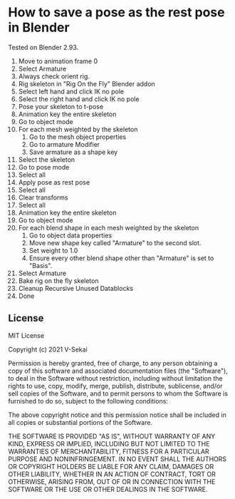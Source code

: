 # How to save a pose as the rest pose in Blender

Tested on Blender 2.93.

1. Move to animation frame 0
1. Select Armature
1. Always check orient rig.
1. Rig skeleton in "Rig On the Fly" Blender addon
1. Select left hand and click IK no pole
1. Select the right hand and click IK no pole
1. Pose your skeleton to t-pose
1. Animation key the entire skeleton
1. Go to object mode
1. For each mesh weighted by the skeleton
    1. Go to the mesh object properties
    1. Go to armature Modifier
    1. Save armature as a shape key
1. Select the skeleton
1. Go to pose mode
1. Select all
1. Apply pose as rest pose
1. Select all
1. Clear transforms
1. Select all
1. Animation key the entire skeleton
1. Go to object mode
1. For each blend shape in each mesh weighted by the skeleton
    1. Go to object data properties
    1. Move new shape key called "Armature" to the second slot.
    1. Set weight to 1.0
    1. Ensure every other blend shape other than "Armature" is set to "Basis".
4. Select Armature
5. Bake rig on the fly skeleton
6. Cleanup Recursive Unused Datablocks
7. Done

## License

MIT License

Copyright (c) 2021 V-Sekai

Permission is hereby granted, free of charge, to any person obtaining a copy
of this software and associated documentation files (the "Software"), to deal
in the Software without restriction, including without limitation the rights
to use, copy, modify, merge, publish, distribute, sublicense, and/or sell
copies of the Software, and to permit persons to whom the Software is
furnished to do so, subject to the following conditions:

The above copyright notice and this permission notice shall be included in all
copies or substantial portions of the Software.

THE SOFTWARE IS PROVIDED "AS IS", WITHOUT WARRANTY OF ANY KIND, EXPRESS OR
IMPLIED, INCLUDING BUT NOT LIMITED TO THE WARRANTIES OF MERCHANTABILITY,
FITNESS FOR A PARTICULAR PURPOSE AND NONINFRINGEMENT. IN NO EVENT SHALL THE
AUTHORS OR COPYRIGHT HOLDERS BE LIABLE FOR ANY CLAIM, DAMAGES OR OTHER
LIABILITY, WHETHER IN AN ACTION OF CONTRACT, TORT OR OTHERWISE, ARISING FROM,
OUT OF OR IN CONNECTION WITH THE SOFTWARE OR THE USE OR OTHER DEALINGS IN THE
SOFTWARE.
